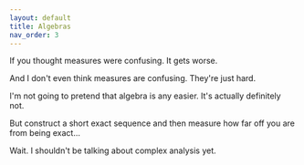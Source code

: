 ```yaml
---
layout: default
title: Algebras
nav_order: 3
---
```



If you thought measures were confusing. It gets worse. 

And I don't even think measures are confusing. They're just hard. 

I'm not going to pretend that algebra is any easier. It's actually definitely not. 

But construct a short exact sequence and then measure how far off you are from being exact... 

Wait. I shouldn't be talking about complex analysis yet. 

